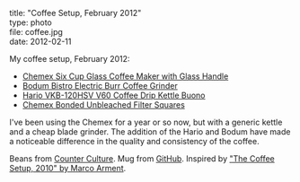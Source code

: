 title: "Coffee Setup, February 2012"  
type: photo  
file: coffee.jpg  
date: 2012-02-11

My coffee setup, February 2012:

  * [Chemex Six Cup Glass Coffee Maker with Glass Handle][chemex]
  * [Bodum Bistro Electric Burr Coffee Grinder][grinder]
  * [Hario VKB-120HSV V60 Coffee Drip Kettle Buono][kettle]
  * [Chemex Bonded Unbleached Filter Squares][filter]

  [chemex]:  http://www.amazon.com/Chemex-Glass-Coffee-Maker-Handle/dp/B0036YFTO4
  [filter]:  http://www.amazon.com/Chemex-Coffee-Filters-Unbleached-Squares/dp/B0000CF3HB/
  [grinder]: http://www.amazon.com/Bodum-Bistro-Electric-Coffee-Grinder/dp/B0043095WW/
  [kettle]:  http://www.amazon.com/Hario-VKB-120HSV-Coffee-Kettle-Buono/dp/B000IGOXLS/

I've been using the Chemex for a year or so now, but with a generic kettle and a cheap
blade grinder. The addition of the Hario and Bodum have made a noticeable difference
in the quality and consistency of the coffee.

Beans from [Counter Culture][counter]. Mug from [GitHub][github]. Inspired by
["The Coffee Setup, 2010" by Marco Arment][marco].

  [counter]: http://counterculturecoffee.com/
  [github]:  http://shop.github.com/products/github-mug
  [marco]:   http://www.marco.org/2010/06/16/the-coffee-setup-2010-i-own-a-lot-of-ways-to

